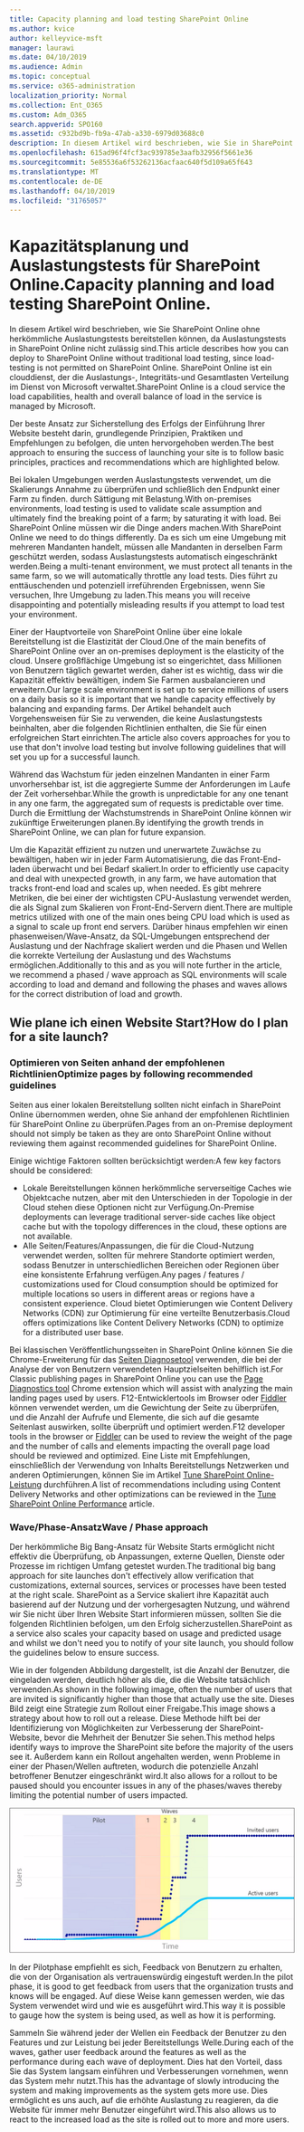 ```yaml
---
title: Capacity planning and load testing SharePoint Online
ms.author: kvice
author: kelleyvice-msft
manager: laurawi
ms.date: 04/10/2019
ms.audience: Admin
ms.topic: conceptual
ms.service: o365-administration
localization_priority: Normal
ms.collection: Ent_O365
ms.custom: Adm_O365
search.appverid: SPO160
ms.assetid: c932bd9b-fb9a-47ab-a330-6979d03688c0
description: In diesem Artikel wird beschrieben, wie Sie in SharePoint Online bereitstellen können, ohne herkömmliche Auslastungstests durchzuführen, da dies nicht zulässig ist.
ms.openlocfilehash: 615ad96f4fcf3ac939785e3aafb32956f5661e36
ms.sourcegitcommit: 5e85536a6f53262136acfaac640f5d109a65f643
ms.translationtype: MT
ms.contentlocale: de-DE
ms.lasthandoff: 04/10/2019
ms.locfileid: "31765057"
---
```

# <a name="capacity-planning-and-load-testing-sharepoint-online"></a><span data-ttu-id="316cc-103">Kapazitätsplanung und Auslastungstests für SharePoint Online.</span><span class="sxs-lookup"><span data-stu-id="316cc-103">Capacity planning and load testing SharePoint Online.</span></span>

<span data-ttu-id="316cc-104">In diesem Artikel wird beschrieben, wie Sie SharePoint Online ohne herkömmliche Auslastungstests bereitstellen können, da Auslastungstests in SharePoint Online nicht zulässig sind.</span><span class="sxs-lookup"><span data-stu-id="316cc-104">This article describes how you can deploy to SharePoint Online without traditional load testing, since load-testing is not permitted on SharePoint Online.</span></span> <span data-ttu-id="316cc-105">SharePoint Online ist ein clouddienst, der die Auslastungs-, Integritäts-und Gesamtlasten Verteilung im Dienst von Microsoft verwaltet.</span><span class="sxs-lookup"><span data-stu-id="316cc-105">SharePoint Online is a cloud service the load capabilities, health and overall balance of load in the service is managed by Microsoft.</span></span>
  
<span data-ttu-id="316cc-106">Der beste Ansatz zur Sicherstellung des Erfolgs der Einführung Ihrer Website besteht darin, grundlegende Prinzipien, Praktiken und Empfehlungen zu befolgen, die unten hervorgehoben werden.</span><span class="sxs-lookup"><span data-stu-id="316cc-106">The best approach to ensuring the success of launching your site is to follow basic principles, practices and recommendations which are highlighted below.</span></span>
  
<span data-ttu-id="316cc-107">Bei lokalen Umgebungen werden Auslastungstests verwendet, um die Skalierungs Annahme zu überprüfen und schließlich den Endpunkt einer Farm zu finden. durch Sättigung mit Belastung.</span><span class="sxs-lookup"><span data-stu-id="316cc-107">With on-premises environments, load testing is used to validate scale assumption and ultimately find the breaking point of a farm; by saturating it with load.</span></span> <span data-ttu-id="316cc-108">Bei SharePoint Online müssen wir die Dinge anders machen.</span><span class="sxs-lookup"><span data-stu-id="316cc-108">With SharePoint Online we need to do things differently.</span></span> <span data-ttu-id="316cc-109">Da es sich um eine Umgebung mit mehreren Mandanten handelt, müssen alle Mandanten in derselben Farm geschützt werden, sodass Auslastungstests automatisch eingeschränkt werden.</span><span class="sxs-lookup"><span data-stu-id="316cc-109">Being a multi-tenant environment, we must protect all tenants in the same farm, so we will automatically throttle any load tests.</span></span> <span data-ttu-id="316cc-110">Dies führt zu enttäuschenden und potenziell irreführenden Ergebnissen, wenn Sie versuchen, Ihre Umgebung zu laden.</span><span class="sxs-lookup"><span data-stu-id="316cc-110">This means you will receive disappointing and potentially misleading results if you attempt to load test your environment.</span></span>
  
<span data-ttu-id="316cc-111">Einer der Hauptvorteile von SharePoint Online über eine lokale Bereitstellung ist die Elastizität der Cloud.</span><span class="sxs-lookup"><span data-stu-id="316cc-111">One of the main benefits of SharePoint Online over an on-premises deployment is the elasticity of the cloud.</span></span> <span data-ttu-id="316cc-112">Unsere großflächige Umgebung ist so eingerichtet, dass Millionen von Benutzern täglich gewartet werden, daher ist es wichtig, dass wir die Kapazität effektiv bewältigen, indem Sie Farmen ausbalancieren und erweitern.</span><span class="sxs-lookup"><span data-stu-id="316cc-112">Our large scale environment is set up to service millions of users on a daily basis so it is important that we handle capacity effectively by balancing and expanding farms.</span></span> <span data-ttu-id="316cc-113">Der Artikel behandelt auch Vorgehensweisen für Sie zu verwenden, die keine Auslastungstests beinhalten, aber die folgenden Richtlinien enthalten, die Sie für einen erfolgreichen Start einrichten.</span><span class="sxs-lookup"><span data-stu-id="316cc-113">The article also covers approaches for you to use that don't involve load testing but involve following guidelines that will set you up for a successful launch.</span></span> 
  
<span data-ttu-id="316cc-114">Während das Wachstum für jeden einzelnen Mandanten in einer Farm unvorhersehbar ist, ist die aggregierte Summe der Anforderungen im Laufe der Zeit vorhersehbar.</span><span class="sxs-lookup"><span data-stu-id="316cc-114">While the growth is unpredictable for any one tenant in any one farm, the aggregated sum of requests is predictable over time.</span></span> <span data-ttu-id="316cc-115">Durch die Ermittlung der Wachstumstrends in SharePoint Online können wir zukünftige Erweiterungen planen.</span><span class="sxs-lookup"><span data-stu-id="316cc-115">By identifying the growth trends in SharePoint Online, we can plan for future expansion.</span></span>
  
<span data-ttu-id="316cc-116">Um die Kapazität effizient zu nutzen und unerwartete Zuwächse zu bewältigen, haben wir in jeder Farm Automatisierung, die das Front-End-laden überwacht und bei Bedarf skaliert.</span><span class="sxs-lookup"><span data-stu-id="316cc-116">In order to efficiently use capacity and deal with unexpected growth, in any farm, we have automation that tracks front-end load and scales up, when needed.</span></span> <span data-ttu-id="316cc-117">Es gibt mehrere Metriken, die bei einer der wichtigsten CPU-Auslastung verwendet werden, die als Signal zum Skalieren von Front-End-Servern dient.</span><span class="sxs-lookup"><span data-stu-id="316cc-117">There are multiple metrics utilized with one of the main ones being CPU load which is used as a signal to scale up front end servers.</span></span> <span data-ttu-id="316cc-118">Darüber hinaus empfehlen wir einen phasenweisen/Wave-Ansatz, da SQL-Umgebungen entsprechend der Auslastung und der Nachfrage skaliert werden und die Phasen und Wellen die korrekte Verteilung der Auslastung und des Wachstums ermöglichen.</span><span class="sxs-lookup"><span data-stu-id="316cc-118">Additionally to this and as you will note further in the article, we recommend a phased / wave approach as SQL environments will scale according to load and demand and following the phases and waves allows for the correct distribution of load and growth.</span></span> 
  
## <a name="how-do-i-plan-for-a-site-launch"></a><span data-ttu-id="316cc-119">Wie plane ich einen Website Start?</span><span class="sxs-lookup"><span data-stu-id="316cc-119">How do I plan for a site launch?</span></span>

### <a name="optimize-pages-by-following-recommended-guidelines"></a><span data-ttu-id="316cc-120">Optimieren von Seiten anhand der empfohlenen Richtlinien</span><span class="sxs-lookup"><span data-stu-id="316cc-120">Optimize pages by following recommended guidelines</span></span>
<span data-ttu-id="316cc-121">Seiten aus einer lokalen Bereitstellung sollten nicht einfach in SharePoint Online übernommen werden, ohne Sie anhand der empfohlenen Richtlinien für SharePoint Online zu überprüfen.</span><span class="sxs-lookup"><span data-stu-id="316cc-121">Pages from an on-Premise deployment should not simply be taken as they are onto SharePoint Online without reviewing them against recommended guidelines for SharePoint Online.</span></span>

<span data-ttu-id="316cc-122">Einige wichtige Faktoren sollten berücksichtigt werden:</span><span class="sxs-lookup"><span data-stu-id="316cc-122">A few key factors should be considered:</span></span>
- <span data-ttu-id="316cc-123">Lokale Bereitstellungen können herkömmliche serverseitige Caches wie Objektcache nutzen, aber mit den Unterschieden in der Topologie in der Cloud stehen diese Optionen nicht zur Verfügung.</span><span class="sxs-lookup"><span data-stu-id="316cc-123">On-Premise deployments can leverage traditional server-side caches like object cache but with the topology differences in the cloud, these options are not available.</span></span>
- <span data-ttu-id="316cc-124">Alle Seiten/Features/Anpassungen, die für die Cloud-Nutzung verwendet werden, sollten für mehrere Standorte optimiert werden, sodass Benutzer in unterschiedlichen Bereichen oder Regionen über eine konsistente Erfahrung verfügen.</span><span class="sxs-lookup"><span data-stu-id="316cc-124">Any pages / features / customizations used for Cloud consumption should be optimized for multiple locations so users in different areas or regions have a consistent experience.</span></span> <span data-ttu-id="316cc-125">Cloud bietet Optimierungen wie Content Delivery Networks (CDN) zur Optimierung für eine verteilte Benutzerbasis.</span><span class="sxs-lookup"><span data-stu-id="316cc-125">Cloud offers optimizations like Content Delivery Networks (CDN) to optimize for a distributed user base.</span></span>

<span data-ttu-id="316cc-126">Bei klassischen Veröffentlichungsseiten in SharePoint Online können Sie die Chrome-Erweiterung für das [Seiten Diagnosetool](https://aka.ms/perftool) verwenden, die bei der Analyse der von Benutzern verwendeten Hauptzielseiten behilflich ist.</span><span class="sxs-lookup"><span data-stu-id="316cc-126">For Classic publishing pages in SharePoint Online you can use the [Page Diagnostics tool](https://aka.ms/perftool) Chrome extension which will assist with analyzing the main landing pages used by users.</span></span>
<span data-ttu-id="316cc-127">F12-Entwicklertools im Browser oder [Fiddler](https://www.telerik.com/download/fiddler) können verwendet werden, um die Gewichtung der Seite zu überprüfen, und die Anzahl der Aufrufe und Elemente, die sich auf die gesamte Seitenlast auswirken, sollte überprüft und optimiert werden.</span><span class="sxs-lookup"><span data-stu-id="316cc-127">F12 developer tools in the browser or [Fiddler](https://www.telerik.com/download/fiddler) can be used to review the weight of the page and the number of calls and elements impacting the overall page load should be reviewed and optimized.</span></span> <span data-ttu-id="316cc-128">Eine Liste mit Empfehlungen, einschließlich der Verwendung von Inhalts Bereitstellungs Netzwerken und anderen Optimierungen, können Sie im Artikel [Tune SharePoint Online-Leistung](https://aka.ms/tuneSPO) durchführen.</span><span class="sxs-lookup"><span data-stu-id="316cc-128">A list of recommendations including using Content Delivery Networks and other optimizations can be reviewed in the [Tune SharePoint Online Performance](https://aka.ms/tuneSPO) article.</span></span>

### <a name="wave--phase-approach"></a><span data-ttu-id="316cc-129">Wave/Phase-Ansatz</span><span class="sxs-lookup"><span data-stu-id="316cc-129">Wave / Phase approach</span></span>
<span data-ttu-id="316cc-130">Der herkömmliche Big Bang-Ansatz für Website Starts ermöglicht nicht effektiv die Überprüfung, ob Anpassungen, externe Quellen, Dienste oder Prozesse im richtigen Umfang getestet wurden.</span><span class="sxs-lookup"><span data-stu-id="316cc-130">The traditional big bang approach for site launches don't effectively allow verification that customizations, external sources, services or processes have been tested at the right scale.</span></span> <span data-ttu-id="316cc-131">SharePoint as a Service skaliert ihre Kapazität auch basierend auf der Nutzung und der vorhergesagten Nutzung, und während wir Sie nicht über Ihren Website Start informieren müssen, sollten Sie die folgenden Richtlinien befolgen, um den Erfolg sicherzustellen.</span><span class="sxs-lookup"><span data-stu-id="316cc-131">SharePoint as a service also scales your capacity based on usage and predicted usage and whilst we don't need you to notify of your site launch, you should follow the guidelines below to ensure success.</span></span>
  
<span data-ttu-id="316cc-132">Wie in der folgenden Abbildung dargestellt, ist die Anzahl der Benutzer, die eingeladen werden, deutlich höher als die, die die Website tatsächlich verwenden.</span><span class="sxs-lookup"><span data-stu-id="316cc-132">As shown in the following image, often the number of users that are invited is significantly higher than those that actually use the site.</span></span> <span data-ttu-id="316cc-133">Dieses Bild zeigt eine Strategie zum Rollout einer Freigabe.</span><span class="sxs-lookup"><span data-stu-id="316cc-133">This image shows a strategy about how to roll out a release.</span></span> <span data-ttu-id="316cc-134">Diese Methode hilft bei der Identifizierung von Möglichkeiten zur Verbesserung der SharePoint-Website, bevor die Mehrheit der Benutzer Sie sehen.</span><span class="sxs-lookup"><span data-stu-id="316cc-134">This method helps identify ways to improve the SharePoint site before the majority of the users see it.</span></span> <span data-ttu-id="316cc-135">Außerdem kann ein Rollout angehalten werden, wenn Probleme in einer der Phasen/Wellen auftreten, wodurch die potenzielle Anzahl betroffener Benutzer eingeschränkt wird.</span><span class="sxs-lookup"><span data-stu-id="316cc-135">It also allows for a rollout to be paused should you encounter issues in any of the phases/waves thereby limiting the potential number of users impacted.</span></span>
  
![Diagramm mit eingeladenen und aktiven Benutzern](media/0bc14a20-9420-4986-b9b9-fbcd2c6e0fb9.png)
  
<span data-ttu-id="316cc-137">In der Pilotphase empfiehlt es sich, Feedback von Benutzern zu erhalten, die von der Organisation als vertrauenswürdig eingestuft werden.</span><span class="sxs-lookup"><span data-stu-id="316cc-137">In the pilot phase, it is good to get feedback from users that the organization trusts and knows will be engaged.</span></span> <span data-ttu-id="316cc-138">Auf diese Weise kann gemessen werden, wie das System verwendet wird und wie es ausgeführt wird.</span><span class="sxs-lookup"><span data-stu-id="316cc-138">This way it is possible to gauge how the system is being used, as well as how it is performing.</span></span>
  
<span data-ttu-id="316cc-139">Sammeln Sie während jeder der Wellen ein Feedback der Benutzer zu den Features und zur Leistung bei jeder Bereitstellungs Welle.</span><span class="sxs-lookup"><span data-stu-id="316cc-139">During each of the waves, gather user feedback around the features as well as the performance during each wave of deployment.</span></span> <span data-ttu-id="316cc-140">Dies hat den Vorteil, dass Sie das System langsam einführen und Verbesserungen vornehmen, wenn das System mehr nutzt.</span><span class="sxs-lookup"><span data-stu-id="316cc-140">This has the advantage of slowly introducing the system and making improvements as the system gets more use.</span></span> <span data-ttu-id="316cc-141">Dies ermöglicht es uns auch, auf die erhöhte Auslastung zu reagieren, da die Website für immer mehr Benutzer eingeführt wird.</span><span class="sxs-lookup"><span data-stu-id="316cc-141">This also allows us to react to the increased load as the site is rolled out to more and more users.</span></span>
